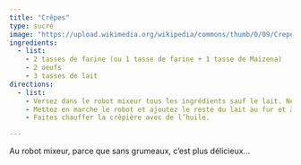 ```yaml
---
title: "Crêpes"
type: sucré
image: "https://upload.wikimedia.org/wikipedia/commons/thumb/0/09/Crepes_dsc07085.jpg/1920px-Crepes_dsc07085.jpg"
ingredients:
  - list:
    - 2 tasses de farine (ou 1 tasse de farine + 1 tasse de Maïzena)
    - 2 oeufs
    - 3 tasses de lait
directions:
  - list:
    - Versez dans le robot mixeur tous les ingrédients sauf le lait. Ne mettez qu’une tasse.
    - Mettez en marche le robot et ajoutez le reste du lait au fur et à mesure du mixage.
    - Faites chauffer la crêpière avec de l’huile.

---
```


Au robot mixeur, parce que sans grumeaux, c’est plus
délicieux...
